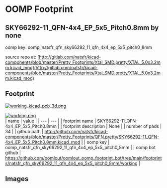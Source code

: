 # OOMP Footprint  
## SKY66292-11_QFN-4x4_EP_5x5_Pitch0.8mm  by none  
  
oomp key: oomp_natsfr_qfn_sky66292_11_qfn_4x4_ep_5x5_pitch0_8mm  
  
source repo at: [http://gitlab.com/natsfr/kicad-components/blob/master/Pretty_Footprints/Xtal_SMD.pretty/XTAL_5.0x3.2mm.kicad_mod](http://gitlab.com/natsfr/kicad-components/blob/master/Pretty_Footprints/Xtal_SMD.pretty/XTAL_5.0x3.2mm.kicad_mod)  
## Footprint  
  
[![working_kicad_pcb_3d.png](working_kicad_pcb_3d_600.png)](working_kicad_pcb_3d.png)  
  
[![working.png](working_600.png)](working.png)  
| name | value | 
| --- | --- | 
| footprint name | SKY66292-11_QFN-4x4_EP_5x5_Pitch0.8mm | 
| footprint description | None | 
| number of pads | 34 | 
| github path | http://github.com/natsfr/kicad-components/blob/master/Pretty_Footprints/QFN.pretty/SKY66292-11_QFN-4x4_EP_5x5_Pitch0.8mm.kicad_mod | 
| oomp key | oomp_natsfr_qfn_sky66292_11_qfn_4x4_ep_5x5_pitch0_8mm | 
| oomp bot github | https://github.com/oomlout/oomlout_oomp_footprint_bot/tree/main/footprints/natsfr_qfn_sky66292_11_qfn_4x4_ep_5x5_pitch0_8mm/working | 
## Images  
